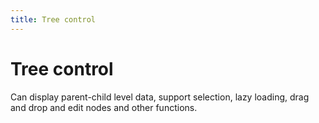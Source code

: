 ```yaml
---
title: Tree control
---
```


# Tree control

<div>Can display parent-child level data, support selection, lazy loading, drag and drop and edit nodes and other functions.</div>

